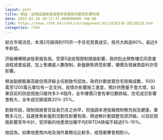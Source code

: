 ```yaml
---
layout: post
title: 穆迪：疫情延遲新盤推售對發展商流動性影響有限
date: 2022-02-28 20:27:37.000000000 +08:00
link: https://news.rthk.hk/rthk/ch/component/k2/1636378-20220228.htm
categories: rthk
---
```


綜合市場消息，本港2月錄得約115宗一手住宅買賣成交，按月大跌逾80%，創近9年新低。

評級機構穆迪發表報告指，受第5波疫情限制措施影響，政府批出預售樓花同意書過程或會延遲，加上售樓處人數限制，新盤銷售將受影響，樓價及發展商盈利亦受影響。

穆迪副總裁兼高級信用評級主任劉致伶認為，政府計劃放寬住宅按揭成數，1000萬至1200萬元單位有一定支持。疫情亦影響施工進度，預計供應量不會大增，如果目前的防疫措施只維持多3-6個月，全年樓價只會有單位數跌幅，住宅成交影響會較大，全年成交額或跌20%-25%。

劉致伶說，限制措施會否延長仍言之尚早，但強調本港發展商財務充裕及健康，業務多元化，延遲推售新盤對流動性影響有限，穆迪無計劃調整信貸評級。以目前措施影響至年中計，受評級的地產商加權平均EBITDA跌幅不超過5%-10%。

她認為，如果地產商內地及海外業務佔比較多，疫情衝擊會相對小。

